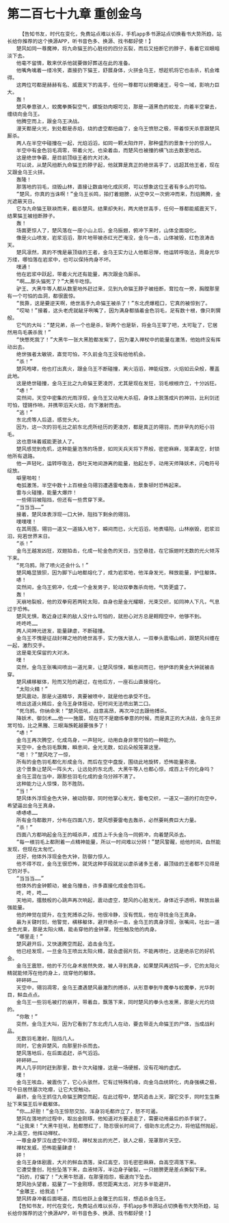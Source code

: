 # 第二百七十九章 重创金乌
        【告知书友，时代在变化，免费站点难以长存，手机app多书源站点切换看书大势所趋，站长给你推荐的这个换源APP，听书音色多、换源、找书都好使！】
       楚风如同一尊魔神，将九命猫王的心脏绞的四分五裂，而后又扭断它的脖子，看着它双眼暗淡下去。
       他毫不留情，敢来伏杀他就要做好葬送在此的准备。
       他嘴角噙着一缕冷笑，直接扔下猫王，舒展身体，火拼金乌王，想趁机将它也击杀，机会难得。
       这两位可都是赫赫有名、威震天下的高手，任何一尊都可以俯瞰诸王，号令一域，影响力巨大。
       轰！
       楚风拳意骇人，蛟魔拳撕裂空气，螺旋劲肉眼可见，那是一道黑色的蛟龙，向着半空窜去，缠绕向金乌王。
       他腾空而上，跟金乌王决战。
       漫天都是火光，到处都是赤焰，烧的虚空都扭曲了，金乌王愤怒之极，带着惊天杀意跟楚风厮杀。
       两人在半空中碰撞在一起，光焰滔滔，如同一颗太阳炸开，那种盛烈的景象十分的惊人。
       半空中有金色羽毛凋零，带着火光，也染着血，而楚风也被撞的横飞出去数里地远。
       这是绝世争霸，是目前顶级王者的大对决。
       可以说，从楚风扭断九命猫王的脖子起，他就算是真正的绝世高手了，远超其他王者，现在又跟金乌王火拼。
       轰隆！
       那落地的羽毛，烧毁山林，直接让数亩地化成灰烬，可以想象这位王者有多么的可怕。
       “楚风，你真的当诛啊！”金乌王长鸣，拍打着翅膀，从空中又一次俯冲而来，烈焰腾腾，金光遮蔽天日。
       它与九命猫王联袂而来，截杀楚风，结果却失利，两大绝世高手，任何一尊都能威震天下，结果猫王被扭断脖子。
       轰！
       场面更惊人了，楚风落在一座小山上后，金乌振翅，俯冲下来时，山体全面熔化。
       像是火山喷发，岩浆滔滔，那片地带被赤红光芒淹没，金乌一击，山体被毁，红色浪涛击天。
       楚风凛然，真的不愧是最顶级的王者，金乌王实力让人他都忌惮，他运转呼吸法，周身光华万缕，哪怕落在岩浆中，也可以保持肉身不坏。
       噗通！
       他在岩浆中跃起，带着火光还有能量，再次跟金乌厮杀。
       “啊……那头猫死了？”大黑牛吃惊。
       驴王、大黑牛等人都从数里地外赶过来，见到九命猫王脖子被扭断，耷拉在一旁，胸膛那里有一个可怕的血洞，都很震惊。
       “我靠，这是要逆天啊，绝世高手九命猫王被杀了！”东北虎爆粗口，它真的被惊到了。
       “哎呦！”接着，这头老虎就龇牙咧嘴了，因为满身都插着金色羽毛，足有数十根，像只刺猬般。
       它气的大叫：“楚兄弟，杀一个也是杀，斩两个也是斩，将金乌王宰了吧，太可耻了，它居然用鸟毛袭杀我！”
       “快憋死我了！”大黑牛一张大黑脸都发紫了，因为灌入禅杖中的能量在激荡，他始终没有挥动出去。
       绝世强者太敏锐，直觉可怕，不久前金乌王没有给他机会。
       “杀！”
       楚风咆哮，他也打出真火，跟金乌王不断碰撞，离火滔滔，神能绽放，火焰如云朵般，覆盖此地。
       这是绝世碰撞，金乌王比之九命猫王更凌厉，尤其是现在发狂，羽毛根根炸立，十分凶狂。
       “哧！”
       突然间，天空中密集的光雨浮现，金乌王又动用大杀招，身体上脱落成片的神羽，比利剑还可怕，铿锵作响，并携带滔天火焰，向下激射而去。
       “逃！”
       东北虎等人后退，感觉头大。
       因为，这一次的羽毛比之前东北虎所经历的更凌厉，都是真正的翎羽，而非早先的短小羽毛。
       这也意味着威能更骇人了。
       楚风感觉到危机，这种能量浩荡的场景，如同天兵天将下界般，密密麻麻，笼罩高空，封锁他所有退路。
       他一声轻叱，运转呼吸法，吞吐天地间游离的能量，抬起左手，动用天师降妖术，闪电符号绽放。
       噼里啪啦！
       电弧激荡，半空中数十上百根金乌翎羽遭遇雷电轰击，景象顿时恐怖起来。
       雷与火碰撞，能量大爆炸！
       一些翎羽被阻挡，但还有一些贯穿下来。
       “当当当……”
       接着，楚风体表浮现一口大钟，阻挡下剩余的翎羽。
       噗噗噗！
       在其周围，翎羽一道又一道插入地下，瞬间而已，火光滔滔，地表塌陷，山林崩毁，岩浆汩汩，宛若世界末日。
       “杀！”
       金乌王越发凶狂，双翅拍击，化成一轮金色的天日，当空悬挂，在它振翅时无数的光火倾泻下来。
       “死乌鸦，除了喷火还会什么！”
       楚风略显狼狈，因为脚下山地都熔化了，成为岩浆地，他浑身发光，释放能量，护住躯体。
       哧！
       突然间，金乌王俯冲，化成一个金发男子，轮动双拳轰杀向他，气势更盛了。
       轰！
       天崩地裂般，他的双拳宛若两轮太阳，自身也是金光耀眼，光束交织，如同神人下凡，气息过于恐怖。
       楚风无惧，敢近身过来的敌人没什么可怕的，就担心对方总是翱翔空中，他够不到。
       咚咚咚……
       两人间神光迸发，能量肆虐，不断碰撞。
       金乌王不愧是征战封禅之地的绝世高手，实力强大骇人，一双拳头震塌山岭，跟楚风纠缠在一起，激烈交手。
       这是毫无保留的大对决。
       噗！
       突然，金乌王张嘴间喷出一道光束，让楚风惊悚，瞬息间而已，他护体的黄金大钟就被击穿。
       楚风横移躯体，险而又险的避过，在他后方，一座石山直接熔化。
       “太阳火精！”
       楚风震动，那是火道精华，真要被喷中，就是他也承受不住。
       喷出这道火精后，金乌王身体摇动，短时间无法喷出第二口。
       “死乌鸦，你纳命来！”楚风低吼，战意高昂，再次冲过去跟他搏杀。
       降妖术、御剑术……他一一施展，现在可不是磨练拳意的时候，而是真正的大决战，金乌王非常可怕，比之黑螣、三眼海族乾越要强多了！
       “哧！”
       金乌王再次腾空，化成鸟身，一声轻叱，动用自身非常可怕的一种能力。
       天空中，金色羽毛飘舞，瞬息间，金光无数，如云朵般笼罩这里。
       “嗯！？”楚风吃了一惊，
       所有的金色羽毛都化形成金乌，而后在空中盘旋，围绕此地旋转，恐怖能量弥漫。
       这个景象让楚风一阵头大，让远处的东北虎、大黑牛等人也都心惊，成百上千的化身吗？
       金乌王混在当中，跟那些羽毛化成的金乌分辨不清了。
       这种能力让人惊悚，防不胜防。
       “当！”
       楚风体外浮现金色大钟，被动防御，同时他掌心发光，雷电交织，一道又一道的打向空中，希望逼出金乌王真身。
       哧哧哧……
       所有金乌都散开，分布在四面八方，楚风想要雷电去轰杀，必然要耗费巨大力量。
       “杀！”
       四面八方都响起金乌王的喊杀声，成百上千头金乌一同俯冲，向着楚风杀去。
       “每一根羽毛上都附着一点精神能量，所以一时间难以分辨！”楚风警醒，给他时间，自然能发现，但现在太匆忙。
       还好，他体外浮现金色大钟，防御力惊人。
       他不得不叹，金乌王很恐怖，就凭这种手段就足以虐杀诸多王者，最顶级的王者都不见得是它的对手。
       “当当当……”
       他体外的金钟颤动，被金乌撞击，许多直接化成金色羽毛。
       咚，咚，咚……
       天地间，擂鼓般的心跳声再次响起，震动虚空，楚风的心脏发光，身体近乎透明，释放出最强能量。
       他的神觉在提升，在生死搏杀之际，他很冷静，没有慌乱，他在寻找金乌王真身。
       最为关键时刻，他警觉，横移躯体，避开绝杀一击，金乌王的真身浮现，张嘴间，吐出一道金色光束，那是太阳火精，能击穿他的金钟罩，险些触及他的肉身。
       “哪里走！”
       楚风避开后，又快速腾空而起，追击金乌王。
       他已经发现，一旦金乌王喷出太阳火精，就会虚弱片刻，不能再喷吐，这是绝杀它的好机会。
       金乌王震怒，他的千万化身术居然失效，被人寻到真身，如果楚风再迟钝一步，它的太阳火精就能倾泻在他的身上，烧穿他的躯体。
       砰砰砰……
       天空中，翎羽凋零，金乌王遭遇楚风最激烈的搏杀，从形意拳到牛魔拳与蛟魔拳，光华刺目，鲜血点点。
       金乌王一些羽毛被打的崩开，带着血，飘落下来，同时楚风的拳头也发黑，那是火光灼烧的。
       “你敢！”
       突然，金乌王大叫，因为它看到了东北虎几人在动，要去带走九命猫王的尸体，当成战利品。
       无数羽毛激射，阻挡几人。
       同时，它舍弃楚风，向那里扑杀而去。
       楚风落地后，在后面追赶，杀气滔滔。
       砰砰砰……
       两人几乎同时赶到那里，数十次大碰撞，这是一场硬撼，没有花哨的虚式。
       噗！
       金乌王咳血，被震伤了，它心头骇然，它有过特殊机缘，向金乌血统转化，肉身强横之极，可今日居然屡次吃瘪，让它大受触动。
       最终，金乌王抓住九命猫王腾空而起，在此过程中，楚风追击上天，跟它交手，同时生生撕扯下来猫王后半截躯体。
       “你……好胆！”金乌王惊怒交加，浑身羽毛都炸立了，怒不可遏。
       楚风在落地的过程中，取出金刚琢，他知道对方要退走了，需要动用最后的杀手锏了。
       “让我来！”大黑牛狂吼，脸都憋红了，隐忍很长时间了，借助东北虎之力，将他猛然抛起，冲上高空，他挥动禅杖。
       一尊金身罗汉在虚空中浮现，禅杖发出的光芒，骇人之极，笼罩那片天空。
       禅杖发威，恐怖能量肆虐！
       砰！
       金乌王身体剧震，大片的鲜血洒落，染红高空，羽毛密密麻麻，自高空凋落下来。
       它遭受重创，险些坠落下来，血液倾泻，半边身子破裂，一只翅膀更是差点撕裂下来。
       “妈的，打偏了！”大黑牛怒道，在那里抱怨，极速向下坠去。
       楚风抬头望着，掂量了一下金刚琢，感觉距离太远，对方多半能避开。
       “金雕王，给我追！”
       楚风转身冲着后面喝道，而后他跃上金雕王的后背，想追杀金乌王。
       【告知书友，时代在变化，免费站点难以长存，手机app多书源站点切换看书大势所趋，站长给你推荐的这个换源APP，听书音色多、换源、找书都好使！】
